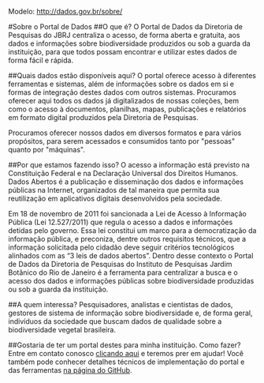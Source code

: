 Modelo: http://dados.gov.br/sobre/

#Sobre o Portal de Dados
##O que é?
O Portal de Dados da Diretoria de Pesquisas do JBRJ centraliza o acesso, de forma aberta e gratuita, aos dados e informações sobre biodiversidade produzidos ou sob a guarda da instituição, para que todos possam encontrar e utilizar estes dados de forma fácil e rápida.

##Quais dados estão disponíveis aqui?
O portal oferece acesso à diferentes ferramentas e sistemas, além de informações sobre os dados em si e formas de integração destes dados com outros sistemas. Procuramos oferecer aqui todos os dados já digitalizados de nossas coleções, bem como o acesso à documentos, planilhas, mapas, publicações e relatórios em formato digital produzidos pela Diretoria de Pesquisas.

Procuramos oferecer nossos dados em diversos formatos e para vários propósitos, para serem acessados e consumidos tanto por "pessoas" quanto por "máquinas".

##Por que estamos fazendo isso?
O acesso a informação está previsto na Constituição Federal e na Declaração Universal dos Direitos Humanos. Dados Abertos é a publicação e disseminação dos dados e informações públicas na Internet, organizados de tal maneira que permita sua reutilização em aplicativos digitais desenvolvidos pela sociedade.

Em 18 de novembro de 2011 foi sancionada a Lei de Acesso à Informação Pública (Lei 12.527/2011) que regula o acesso a dados e informações detidas pelo governo. Essa lei constitui um marco para a democratização da informação pública, e preconiza, dentre outros requisitos técnicos, que a informação solicitada pelo cidadão deve seguir critérios tecnológicos alinhados com as “3 leis de dados abertos”. Dentro desse contexto o Portal de Dados da Diretoria de Pesquisas do Instituto de Pesquisas Jardim Botânico do Rio de Janeiro é a ferramenta para centralizar a busca e o acesso dos dados e informações públicas sobre biodiversidade produzidas ou sob a guarda da instituição.

##A quem interessa?
Pesquisadores, analistas e cientistas de dados, gestores de sistema de informação sobre biodiversidade e, de forma geral, indivíduos da sociedade que buscam dados de qualidade sobre a biodiversidade vegetal brasileira.

##Gostaria de ter um portal destes para minha instituição. Como fazer?
Entre em contato conosco [clicando aqui](http://dados.jbrj.gov.br/contato.php) e teremos prer em ajudar! Você também pode conhecer detalhes técnicos de implementação do portal e das ferramentas [na página do GitHub](https://github.com/DIPEQ-JBRJ/portal_de_dados_jbrj).

